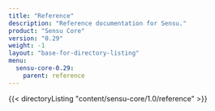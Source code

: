 ```yaml
---
title: "Reference"
description: "Reference documentation for Sensu."
product: "Sensu Core"
version: "0.29"
weight: -1
layout: "base-for-directory-listing"
menu:
  sensu-core-0.29:
    parent: reference
---
```


{{< directoryListing "content/sensu-core/1.0/reference" >}}
